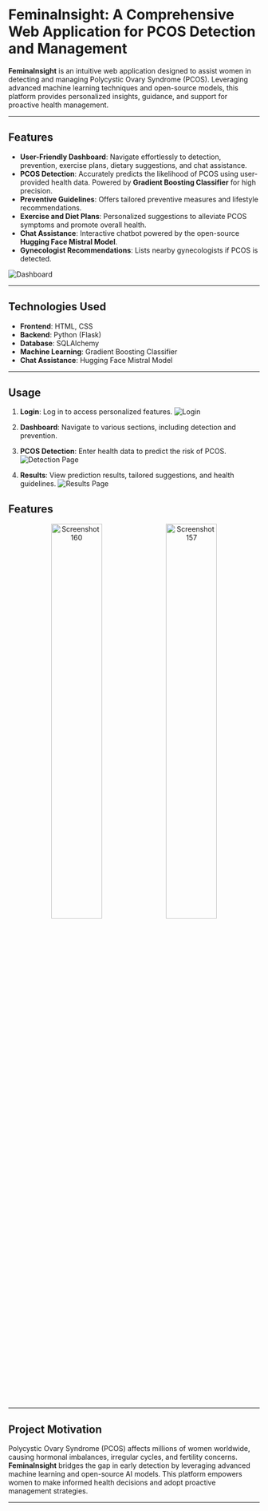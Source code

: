 # FeminaInsight: A Comprehensive Web Application for PCOS Detection and Management

**FeminaInsight** is an intuitive web application designed to assist women in detecting and managing Polycystic Ovary Syndrome (PCOS). Leveraging advanced machine learning techniques and open-source models, this platform provides personalized insights, guidance, and support for proactive health management.

---

## Features

- **User-Friendly Dashboard**: Navigate effortlessly to detection, prevention, exercise plans, dietary suggestions, and chat assistance.
- **PCOS Detection**: Accurately predicts the likelihood of PCOS using user-provided health data. Powered by **Gradient Boosting Classifier** for high precision.
- **Preventive Guidelines**: Offers tailored preventive measures and lifestyle recommendations.
- **Exercise and Diet Plans**: Personalized suggestions to alleviate PCOS symptoms and promote overall health.
- **Chat Assistance**: Interactive chatbot powered by the open-source **Hugging Face Mistral Model**.
- **Gynecologist Recommendations**: Lists nearby gynecologists if PCOS is detected.

![Dashboard](https://github.com/Kalamatha-Eshwari/FeminaInsight/assets/139895843/99e9c9fb-469c-4a30-9047-010b94b03b3d)

---

## Technologies Used

- **Frontend**: HTML, CSS
- **Backend**: Python (Flask)
- **Database**: SQLAlchemy
- **Machine Learning**: Gradient Boosting Classifier
- **Chat Assistance**: Hugging Face Mistral Model

---

## Usage

1. **Login**: 
   Log in to access personalized features.
   ![Login](https://github.com/Kalamatha-Eshwari/FeminaInsight/assets/139895843/fa53eaef-9932-4acb-8fe4-c22cdd8d1803)

2. **Dashboard**: 
   Navigate to various sections, including detection and prevention.

3. **PCOS Detection**: 
   Enter health data to predict the risk of PCOS.
   ![Detection Page](https://github.com/Kalamatha-Eshwari/FeminaInsight/assets/139895843/96734ae1-7765-46ba-af63-805f7f4e44c8)

4. **Results**: 
   View prediction results, tailored suggestions, and health guidelines.
   ![Results Page](https://github.com/Kalamatha-Eshwari/FeminaInsight/assets/139895843/cd9b7787-3935-4379-9f13-8bfd73ced708)

## Features

<div align="center">
  <img src="https://github.com/user-attachments/assets/f20e9f97-1496-4046-a2ee-0e82f1788e79" alt="Screenshot 160" width="45%" />
  <img src="https://github.com/user-attachments/assets/dd1f3299-12b1-4559-aab5-8f027de0b4c5" alt="Screenshot 157" width="45%" />
</div>



---

## Project Motivation

Polycystic Ovary Syndrome (PCOS) affects millions of women worldwide, causing hormonal imbalances, irregular cycles, and fertility concerns. **FeminaInsight** bridges the gap in early detection by leveraging advanced machine learning and open-source AI models. This platform empowers women to make informed health decisions and adopt proactive management strategies.

---

